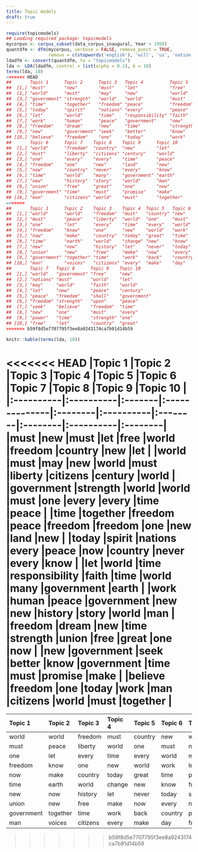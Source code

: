 ```yaml
---
title: Topic models
draft: true
---
```





```r
require(topicmodels)
## Loading required package: topicmodels
mycorpus <- corpus_subset(data_corpus_inaugural, Year > 1950)
quantdfm <- dfm(mycorpus, verbose = FALSE, remove_punct = TRUE,
                remove = c(stopwords('english'), 'will', 'us', 'nation', 'can', 'peopl*', 'americ*'))
ldadfm <- convert(quantdfm, to = "topicmodels")
lda <- LDA(ldadfm, control = list(alpha = 0.1), k = 10)
terms(lda, 10)
<<<<<<< HEAD
##       Topic 1      Topic 2      Topic 3   Topic 4          Topic 5   
##  [1,] "must"       "new"        "must"    "let"            "free"    
##  [2,] "world"      "must"       "may"     "new"            "world"   
##  [3,] "government" "strength"   "world"   "world"          "must"    
##  [4,] "time"       "together"   "freedom" "peace"          "freedom" 
##  [5,] "today"      "spirit"     "nations" "every"          "peace"   
##  [6,] "let"        "world"      "time"    "responsibility" "faith"   
##  [7,] "work"       "human"      "peace"   "government"     "new"     
##  [8,] "freedom"    "dream"      "new"     "time"           "strength"
##  [9,] "new"        "government" "seek"    "better"         "know"    
## [10,] "believe"    "freedom"    "one"     "today"          "work"    
##       Topic 6      Topic 7    Topic 8    Topic 9      Topic 10  
##  [1,] "world"      "freedom"  "country"  "new"        "let"     
##  [2,] "must"       "liberty"  "citizens" "century"    "world"   
##  [3,] "one"        "every"    "every"    "time"       "peace"   
##  [4,] "freedom"    "one"      "new"      "land"       "new"     
##  [5,] "now"        "country"  "never"    "every"      "know"    
##  [6,] "time"       "world"    "many"     "government" "earth"   
##  [7,] "new"        "history"  "story"    "world"      "man"     
##  [8,] "union"      "free"     "great"    "one"        "now"     
##  [9,] "government" "time"     "must"     "promise"    "make"    
## [10,] "man"        "citizens" "world"    "must"       "together"
=======
##       Topic 1      Topic 2    Topic 3    Topic 4  Topic 5   Topic 6  
##  [1,] "world"      "world"    "freedom"  "must"   "country" "new"    
##  [2,] "must"       "peace"    "liberty"  "world"  "one"     "must"   
##  [3,] "one"        "let"      "every"    "time"   "every"   "world"  
##  [4,] "freedom"    "know"     "one"      "new"    "world"   "work"   
##  [5,] "now"        "make"     "country"  "today"  "great"   "time"   
##  [6,] "time"       "earth"    "world"    "change" "new"     "know"   
##  [7,] "new"        "now"      "history"  "let"    "never"   "today"  
##  [8,] "union"      "new"      "free"     "make"   "now"     "every"  
##  [9,] "government" "together" "time"     "work"   "back"    "country"
## [10,] "man"        "voices"   "citizens" "every"  "make"    "day"    
##       Topic 7   Topic 8      Topic 9    Topic 10    
##  [1,] "world"   "government" "free"     "new"       
##  [2,] "nations" "must"       "world"    "let"       
##  [3,] "may"     "world"      "faith"    "world"     
##  [4,] "let"     "new"        "peace"    "century"   
##  [5,] "peace"   "freedom"    "shall"    "government"
##  [6,] "freedom" "strength"   "upon"     "peace"     
##  [7,] "seek"    "believe"    "freedom"  "time"      
##  [8,] "new"     "one"        "must"     "every"     
##  [9,] "power"   "time"       "strength" "one"       
## [10,] "free"    "let"        "country"  "great"
>>>>>>> b59f8d5e7707795f3ee8a9243174ca7b91d14b59
```


```r
knitr::kable(terms(lda, 10))
```



<<<<<<< HEAD
|Topic 1    |Topic 2    |Topic 3 |Topic 4        |Topic 5  |Topic 6    |Topic 7  |Topic 8  |Topic 9    |Topic 10 |
|:----------|:----------|:-------|:--------------|:--------|:----------|:--------|:--------|:----------|:--------|
|must       |new        |must    |let            |free     |world      |freedom  |country  |new        |let      |
|world      |must       |may     |new            |world    |must       |liberty  |citizens |century    |world    |
|government |strength   |world   |world          |must     |one        |every    |every    |time       |peace    |
|time       |together   |freedom |peace          |freedom  |freedom    |one      |new      |land       |new      |
|today      |spirit     |nations |every          |peace    |now        |country  |never    |every      |know     |
|let        |world      |time    |responsibility |faith    |time       |world    |many     |government |earth    |
|work       |human      |peace   |government     |new      |new        |history  |story    |world      |man      |
|freedom    |dream      |new     |time           |strength |union      |free     |great    |one        |now      |
|new        |government |seek    |better         |know     |government |time     |must     |promise    |make     |
|believe    |freedom    |one     |today          |work     |man        |citizens |world    |must       |together |
=======
|Topic 1    |Topic 2  |Topic 3  |Topic 4 |Topic 5 |Topic 6 |Topic 7 |Topic 8    |Topic 9  |Topic 10   |
|:----------|:--------|:--------|:-------|:-------|:-------|:-------|:----------|:--------|:----------|
|world      |world    |freedom  |must    |country |new     |world   |government |free     |new        |
|must       |peace    |liberty  |world   |one     |must    |nations |must       |world    |let        |
|one        |let      |every    |time    |every   |world   |may     |world      |faith    |world      |
|freedom    |know     |one      |new     |world   |work    |let     |new        |peace    |century    |
|now        |make     |country  |today   |great   |time    |peace   |freedom    |shall    |government |
|time       |earth    |world    |change  |new     |know    |freedom |strength   |upon     |peace      |
|new        |now      |history  |let     |never   |today   |seek    |believe    |freedom  |time       |
|union      |new      |free     |make    |now     |every   |new     |one        |must     |every      |
|government |together |time     |work    |back    |country |power   |time       |strength |one        |
|man        |voices   |citizens |every   |make    |day     |free    |let        |country  |great      |
>>>>>>> b59f8d5e7707795f3ee8a9243174ca7b91d14b59
